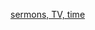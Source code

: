 
[sermons, TV, time](https://music.youtube.com/watch?v=XNQBkO5N8vc&list=MLPRb_po_COuhrvuQyYWsFxIXam91cm5hbCBvZiBwcmF5ZXIgdm9sIDMaDGV0aGFuIG1pbGxlciINaHR0cCB1cGxvYWRlcg)